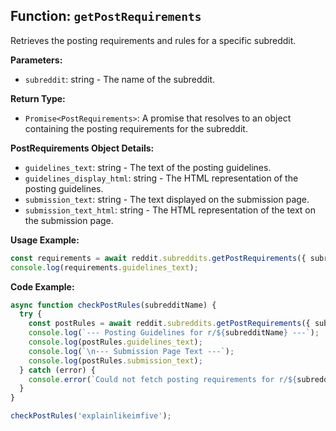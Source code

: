 ## Function: `getPostRequirements`

Retrieves the posting requirements and rules for a specific subreddit.

**Parameters:**

- `subreddit`: string - The name of the subreddit.

**Return Type:**

- `Promise<PostRequirements>`: A promise that resolves to an object containing the posting requirements for the subreddit.

**PostRequirements Object Details:**

- `guidelines_text`: string - The text of the posting guidelines.
- `guidelines_display_html`: string - The HTML representation of the posting guidelines.
- `submission_text`: string - The text displayed on the submission page.
- `submission_text_html`: string - The HTML representation of the text on the submission page.

**Usage Example:**

```typescript
const requirements = await reddit.subreddits.getPostRequirements({ subreddit: 'AskScience' });
console.log(requirements.guidelines_text);
```

**Code Example:**

```typescript
async function checkPostRules(subredditName) {
  try {
    const postRules = await reddit.subreddits.getPostRequirements({ subreddit: subredditName });
    console.log(`--- Posting Guidelines for r/${subredditName} ---`);
    console.log(postRules.guidelines_text);
    console.log(`\n--- Submission Page Text ---`);
    console.log(postRules.submission_text);
  } catch (error) {
    console.error(`Could not fetch posting requirements for r/${subredditName}:`, error);
  }
}

checkPostRules('explainlikeimfive');
``` 